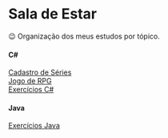 # Sala de Estar 
:wink: Organização dos meus estudos por tópico.

<h4>C#</h4>


 [Cadastro de Séries](https://github.com/lealtalita/cadastro-de-series) <br>
 [Jogo de RPG](https://github.com/lealtalita/jogoRPG) <br>
 [Exercícios C#](https://github.com/lealtalita/exerciciosC)
 
 <h4>Java</h4>
 
 [Exercícios Java](https://github.com/lealtalita/exercicios)
 
